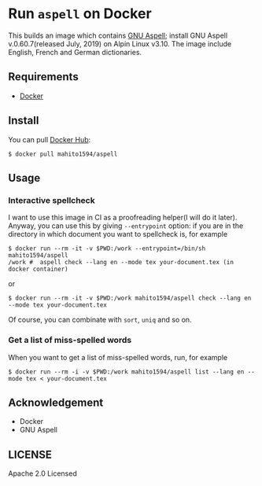 # Run `aspell` on Docker

This builds an image which contains [GNU Aspell](http://aspell.net/); install GNU Aspell v.0.60.7(released July, 2019) on Alpin Linux v3.10.
The image include English, French and German dictionaries.

## Requirements
- [Docker](https://www.docker.com)

## Install
You can pull [Docker Hub](https://hub.docker.com/r/mahito1594/aspell):

``` shell
$ docker pull mahito1594/aspell
```

## Usage
### Interactive spellcheck
I want to use this image in CI as a proofreading helper(I will do it later).
Anyway, you can use this by giving `--entrypoint` option: if you are in the directory in which document you want to spellcheck is, for example

``` shell
$ docker run --rm -it -v $PWD:/work --entrypoint=/bin/sh mahito1594/aspell
/work #  aspell check --lang en --mode tex your-document.tex (in docker container)
```

or

``` shell
$ docker run --rm -it -v $PWD:/work mahito1594/aspell check --lang en --mode tex your-document.tex
```

Of course, you can combinate with `sort`, `uniq` and so on.

### Get a list of miss-spelled words
When you want to get a list of miss-spelled words, run, for example

``` shell
$ docker run --rm -i -v $PWD:/work mahito1594/aspell list --lang en --mode tex < your-document.tex
```

## Acknowledgement
- Docker
- GNU Aspell

## LICENSE
Apache 2.0 Licensed

